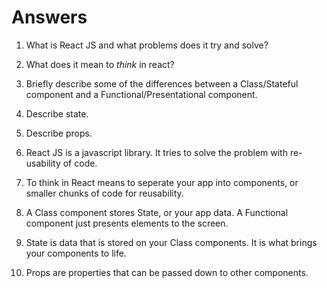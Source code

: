 # Answers

1.  What is React JS and what problems does it try and solve?

1.  What does it mean to _think_ in react?

1.  Briefly describe some of the differences between a Class/Stateful component and a Functional/Presentational component.

1.  Describe state.

1.  Describe props.

1. React JS is a javascript library. It tries to solve the problem with re-usability of code.

2. To think in React means to seperate your app into components, or smaller chunks of code for reusability.

3. A Class component stores State, or your app data. A Functional component just presents elements to the screen.

4. State is data that is stored on your Class components. It is what brings your components to life.

5. Props are properties that can be passed down to other components.
